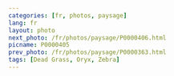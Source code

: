 ```yaml
---
categories: [fr, photos, paysage]
lang: fr
layout: photo
next_photo: /fr/photos/paysage/P0000406.html
picname: P0000405
prev_photo: /fr/photos/paysage/P0000363.html
tags: [Dead Grass, Oryx, Zebra]
---
```

